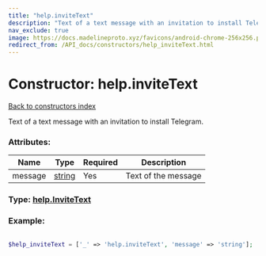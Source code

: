 ```yaml
---
title: "help.inviteText"
description: "Text of a text message with an invitation to install Telegram."
nav_exclude: true
image: https://docs.madelineproto.xyz/favicons/android-chrome-256x256.png
redirect_from: /API_docs/constructors/help_inviteText.html
---
```

# Constructor: help.inviteText  
[Back to constructors index](/API_docs/constructors/index.html)



Text of a text message with an invitation to install Telegram.

### Attributes:

| Name     |    Type       | Required | Description |
|----------|---------------|----------|-------------|
|message|[string](/API_docs/types/string.html) | Yes|Text of the message|



### Type: [help.InviteText](/API_docs/types/help.InviteText.html)


### Example:

```php

$help_inviteText = ['_' => 'help.inviteText', 'message' => 'string'];
```  
